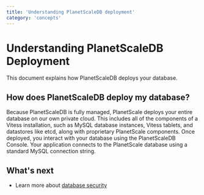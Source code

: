 ```yaml
---
title: 'Understanding PlanetScaleDB deployment'
category: 'concepts'
---
```


# Understanding PlanetScaleDB Deployment

This document explains how PlanetScaleDB deploys your database.

<!-- This is probably a good place for a diagram showing the relationship between the PlanetScale management plane, the operator, and the Vitess deployment. -->

## How does PlanetScaleDB deploy my database?

<!-- There are some terms here that we may need to update and clarify. -->

Because PlanetScaleDB is fully managed, PlanetScale deploys your entire database on our own private cloud. This includes all of the components of a Vitess installation, such as MySQL database instances, Vitess tablets, and datastores like etcd, along with proprietary PlanetScale components. Once deployed, you interact with your database using the PlanetScaleDB Console. Your application connects to the PlanetScale database using a standard MySQL connection string.

<!-- Include link to doc on connecting to PlanetScale DB using connection string. -->

<!-- Are there other topics that need to be addressed here? -->

## What's next

+ Learn more about [database security](security-features)
